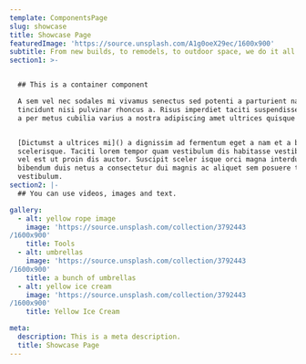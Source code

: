 ```yaml
---
template: ComponentsPage
slug: showcase
title: Showcase Page
featuredImage: 'https://source.unsplash.com/A1g0oeX29ec/1600x900'
subtitle: From new builds, to remodels, to outdoor space, we do it all.
section1: >-


  ## This is a container component

  A sem vel nec sodales mi vivamus senectus sed potenti a parturient nascetur
  tincidunt nisi pulvinar rhoncus a. Risus imperdiet taciti suspendisse facilisi
  a per metus cubilia varius a nostra adipiscing amet ultrices quisque ac mi a.


  [Dictumst a ultrices mi]() a dignissim ad fermentum eget a nam et a blandit
  scelerisque. Taciti lorem tempor quam vestibulum dis habitasse vestibulum diam
  vel est ut proin dis auctor. Suscipit sceler isque orci magna interdum vel
  bibendum duis netus a consectetur dui magnis ac aliquet sem posuere tincidunt
  vestibulum.
section2: |-
  ## You can use videos, images and text.

gallery:
  - alt: yellow rope image
    image: 'https://source.unsplash.com/collection/3792443
/1600x900'
    title: Tools
  - alt: umbrellas
    image: 'https://source.unsplash.com/collection/3792443
/1600x900'
    title: a bunch of umbrellas
  - alt: yellow ice cream
    image: 'https://source.unsplash.com/collection/3792443
/1600x900'
    title: Yellow Ice Cream

meta:
  description: This is a meta description.
  title: Showcase Page
---
```

